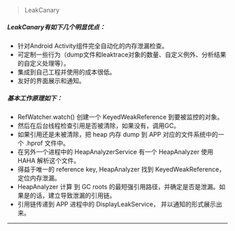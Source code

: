 > LeakCanary
##### LeakCanary有如下几个明显优点：

+ 针对Android Activity组件完全自动化的内存泄漏检查。
+ 可定制一些行为（dump文件和leaktrace对象的数量、自定义例外、分析结果的自定义处理等）。
+ 集成到自己工程并使用的成本很低。
+ 友好的界面展示和通知。

##### 基本工作原理如下：
- RefWatcher.watch() 创建一个 KeyedWeakReference 到要被监控的对象。
- 然后在后台线程检查引用是否被清除，如果没有，调用GC。
- 如果引用还是未被清除，把 heap 内存 dump 到 APP 对应的文件系统中的一个 .hprof 文件中。
- 在另外一个进程中的 HeapAnalyzerService 有一个 HeapAnalyzer 使用HAHA 解析这个文件。
- 得益于唯一的 reference key, HeapAnalyzer 找到 KeyedWeakReference，定位内存泄漏。
- HeapAnalyzer 计算 到 GC roots 的最短强引用路径，并确定是否是泄漏。如果是的话，建立导致泄漏的引用链。
- 引用链传递到 APP 进程中的 DisplayLeakService， 并以通知的形式展示出来。
---